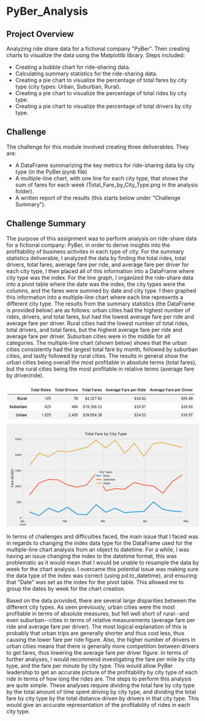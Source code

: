 # PyBer_Analysis
## Project Overview
Analyzing ride share data for a fictional company "PyBer". Then creating charts to visualize the data using the Matplotlib library. Steps included:
  - Creating a bubble chart for ride-sharing data.
  - Calculating summary statistics for the ride-sharing data.
  - Creating a pie chart to visualize the percentage of total fares by city type (city types: Urban, Suburban, Rural).
  - Creating a pie chart to visualize the percentage of total rides by city type.
  - Creating a pie chart to visualize the percentage of total drivers by city type.
  
## Challenge
The challenge for this module involved creating three deliverables. They are:
  - A DataFrame summarizing the key metrics for ride-sharing data by city type (in the PyBer.ipynb file)
  - A multiple-line chart, with one line for each city type, that shows the sum of fares for each week (Total_Fare_by_City_Type.png in       the analysis folder).
  - A written report of the results (this starts below under "Challenge Summary").

## Challenge Summary
  The purpose of this assignment was to perform analysis on ride-share data for a fictional company: PyBer, in order to derive insights into the profitability of business activites in each type of city. For the summary statistics deliverable, I analyzed the data by finding the total rides, total drivers, total fares, average fare per ride, and average fare per driver for each city type, I then placed all of this information into a DataFrame where city type was the index. For the line graph, I organized the ride-share data into a pivot table where the date was the index, the city types were the columns, and the fares were summed by date and city type. I then graphed this information into a multiple-line chart where each line represents a different city type. The results from the summary statistics (the DataFrame is provided below) are as follows: urban cities had the highest number of rides, drivers, and total fares, but had the lowest average fare per ride and average fare per driver. Rural cities had the lowest number of total rides, total drivers, and total fares, but the highest average fare per ride and average fare per driver. Suburban cities were in the middle for all categories. The multiple-line chart (shown below) shows that the urban cities consistently had the largest total fare by month, followed by suburban cities, and lastly followed by rural cities. The results in general show the urban cities being overall the most profitable in absolute terms (total fares), but the rural cities being the most profitable in relative terms (average fare by driver/ride).
  
![](https://github.com/freddilly/PyBer_Analysis/blob/master/Summary%20Statistics.PNG)
![](https://github.com/freddilly/PyBer_Analysis/blob/master/analysis/Total_Fare_by_City_Type.png)

  In terms of challenges and difficulties faced, the main issue that I faced was in regards to changing the index data type for the DataFrame used for the multiple-line chart analysis from an object to datetime. For a while, I was having an issue changing the index to the datetime format, this was problematic as it would mean that I would be unable to resample the data by week for the chart analysis. I overcame this potential issue was making sure the data type of the index was correct (using pd.to_datetime), and ensuring that "Date" was set as the index for the pivot table. This allowed me to group the dates by week for the chart creation.
  
  Based on the data provided, there are several large disparities between the different city types. As seen previously, urban cities were the most profitable in terms of absolute measures, but fell well short of rural--and even suburban--cities in terms of relative measurements (average fare per ride and average fare per driver). The most logical explanation of this is probably that urban trips are generally shorter and thus cost less, thus causing the lower fare per ride figure. Also, the higher number of drivers in urban cities means that there is generally more competition between drivers to get fares, thus lowering the average fare per driver figure. In terms of further analyses, I would recommend investigating the fare per mile by city type, and the fare per minute by city type. This would allow PyBer leadership to get an accurate picture of the profitability by city type of each ride in terms of how long the rides are. The steps to perform this analysis are quite simple. These analyses require dividing the total fare by city type by the total amount of time spent driving by city type, and dividing the total fare by city type by the total distance driven by drivers in that city type. This would give an accurate representation of the profitability of rides in each city type.
  
